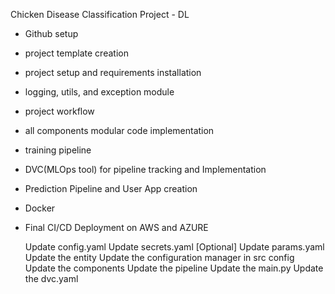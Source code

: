 Chicken Disease Classification Project - DL

 - Github setup
 - project template creation
 - project setup and requirements installation
 - logging, utils, and exception module
 - project workflow
 - all components modular code implementation
 - training pipeline
 - DVC(MLOps tool) for pipeline tracking and Implementation
 - Prediction Pipeline and User App creation
 - Docker
 - Final CI/CD Deployment on AWS and AZURE

    Update config.yaml
    Update secrets.yaml [Optional]
    Update params.yaml
    Update the entity
    Update the configuration manager in src config
    Update the components
    Update the pipeline
    Update the main.py
    Update the dvc.yaml
